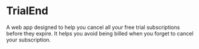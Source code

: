 # TrialEnd

A web app designed to help you cancel all your free trial subscriptions before they expire.
It helps you avoid being billed when you forget to cancel your subscription.
